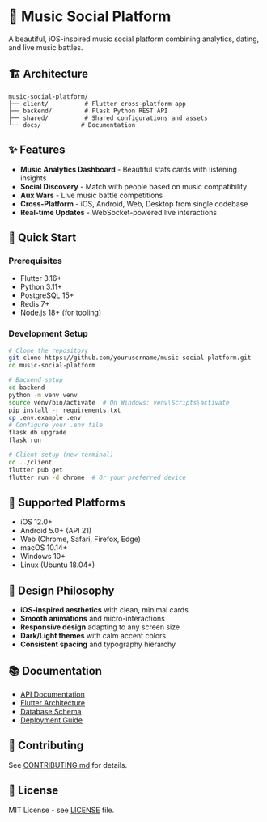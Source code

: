 # 🎵 Music Social Platform

A beautiful, iOS-inspired music social platform combining analytics, dating, and live music battles.

## 🏗️ Architecture

```
music-social-platform/
├── client/          # Flutter cross-platform app
├── backend/         # Flask Python REST API
├── shared/          # Shared configurations and assets
└── docs/           # Documentation
```

## ✨ Features

- **Music Analytics Dashboard** - Beautiful stats cards with listening insights
- **Social Discovery** - Match with people based on music compatibility
- **Aux Wars** - Live music battle competitions
- **Cross-Platform** - iOS, Android, Web, Desktop from single codebase
- **Real-time Updates** - WebSocket-powered live interactions

## 🚀 Quick Start

### Prerequisites
- Flutter 3.16+ 
- Python 3.11+
- PostgreSQL 15+
- Redis 7+
- Node.js 18+ (for tooling)

### Development Setup

```bash
# Clone the repository
git clone https://github.com/yourusername/music-social-platform.git
cd music-social-platform

# Backend setup
cd backend
python -m venv venv
source venv/bin/activate  # On Windows: venv\Scripts\activate
pip install -r requirements.txt
cp .env.example .env
# Configure your .env file
flask db upgrade
flask run

# Client setup (new terminal)
cd ../client
flutter pub get
flutter run -d chrome  # Or your preferred device
```

## 📱 Supported Platforms

- iOS 12.0+
- Android 5.0+ (API 21)
- Web (Chrome, Safari, Firefox, Edge)
- macOS 10.14+
- Windows 10+
- Linux (Ubuntu 18.04+)

## 🎨 Design Philosophy

- **iOS-inspired aesthetics** with clean, minimal cards
- **Smooth animations** and micro-interactions
- **Responsive design** adapting to any screen size
- **Dark/Light themes** with calm accent colors
- **Consistent spacing** and typography hierarchy

## 📚 Documentation

- [API Documentation](./docs/api.md)
- [Flutter Architecture](./docs/flutter-architecture.md)
- [Database Schema](./docs/database.md)
- [Deployment Guide](./docs/deployment.md)

## 🤝 Contributing

See [CONTRIBUTING.md](./CONTRIBUTING.md) for details.

## 📄 License

MIT License - see [LICENSE](./LICENSE) file.
